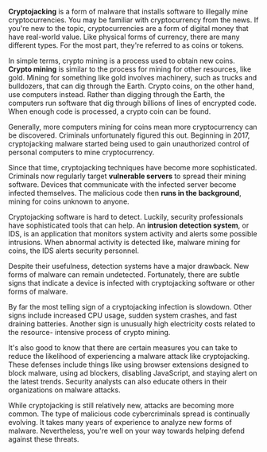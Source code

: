 **Cryptojacking** is a form of malware that installs software to illegally mine cryptocurrencies. You may be familiar with cryptocurrency from the news. If you're new to the topic, cryptocurrencies are a form of digital money that have real-world value. Like physical forms of currency, there are many different types. For the most part, they're referred to as coins or tokens.

In simple terms, crypto mining is a process used to obtain new coins. **Crypto mining** is similar to the process for mining for other resources, like gold. Mining for something like gold involves machinery, such as trucks and bulldozers, that can dig through the Earth. Crypto coins, on the other hand, use computers instead. Rather than digging through the Earth, the computers run software that dig through billions of lines of encrypted code. When enough code is processed, a crypto coin can be found.

Generally, more computers mining for coins mean more cryptocurrency can be discovered. Criminals unfortunately figured this out. Beginning in 2017, cryptojacking malware started being used to gain unauthorized control of personal computers to mine cryptocurrency.

Since that time, cryptojacking techniques have become more sophisticated. Criminals now regularly target **vulnerable servers** to spread their mining software. Devices that communicate with the infected server become infected themselves. The malicious code then **runs in the background**, mining for coins unknown to anyone.

Cryptojacking software is hard to detect. Luckily, security professionals have sophisticated tools that can help. An **intrusion detection system**, or IDS, is an application that monitors system activity and alerts some possible intrusions. When abnormal activity is detected like, malware mining for coins, the IDS alerts security personnel.

Despite their usefulness, detection systems have a major drawback. New forms of malware can remain undetected. Fortunately, there are subtle signs that indicate a device is infected with cryptojacking software or other forms of malware.

By far the most telling sign of a cryptojacking infection is slowdown. Other signs include increased CPU usage, sudden system crashes, and fast draining batteries. Another sign is unusually high electricity costs related to the resource- intensive process of crypto mining.

It's also good to know that there are certain measures you can take to reduce the likelihood of experiencing a malware attack like cryptojacking. These defenses include things like using browser extensions designed to block malware, using ad blockers, disabling JavaScript, and staying alert on the latest trends. Security analysts can also educate others in their organizations on malware attacks.

While cryptojacking is still relatively new, attacks are becoming more common. The type of malicious code cybercriminals spread is continually evolving. It takes many years of experience to analyze new forms of malware. Nevertheless, you're well on your way towards helping defend against these threats.